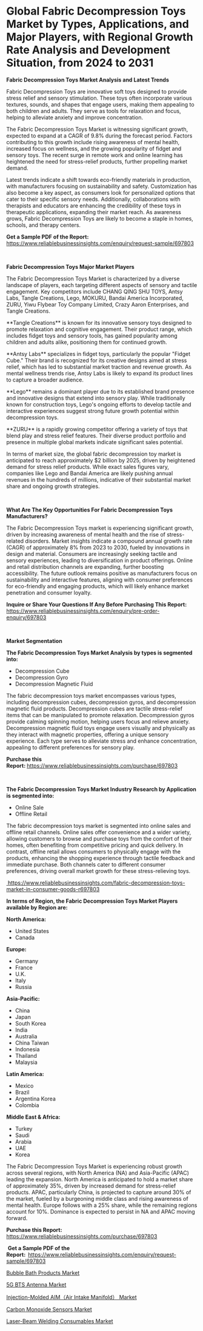 <p><h1>Global Fabric Decompression Toys Market by Types, Applications, and Major Players, with Regional Growth Rate Analysis and Development Situation, from 2024 to 2031</h1></p><p><strong>Fabric Decompression Toys Market Analysis and Latest Trends</strong></p>
<p><p>Fabric Decompression Toys are innovative soft toys designed to provide stress relief and sensory stimulation. These toys often incorporate various textures, sounds, and shapes that engage users, making them appealing to both children and adults. They serve as tools for relaxation and focus, helping to alleviate anxiety and improve concentration.</p><p>The Fabric Decompression Toys Market is witnessing significant growth, expected to expand at a CAGR of 9.8% during the forecast period. Factors contributing to this growth include rising awareness of mental health, increased focus on wellness, and the growing popularity of fidget and sensory toys. The recent surge in remote work and online learning has heightened the need for stress-relief products, further propelling market demand.</p><p>Latest trends indicate a shift towards eco-friendly materials in production, with manufacturers focusing on sustainability and safety. Customization has also become a key aspect, as consumers look for personalized options that cater to their specific sensory needs. Additionally, collaborations with therapists and educators are enhancing the credibility of these toys in therapeutic applications, expanding their market reach. As awareness grows, Fabric Decompression Toys are likely to become a staple in homes, schools, and therapy centers.</p></p>
<p><strong>Get a Sample PDF of the Report:&nbsp;</strong> <a href="https://www.reliablebusinessinsights.com/enquiry/request-sample/697803?utm_campaign=57&utm_medium=2&utm_source=Github&utm_content=ia&utm_term=29092024&utm_id=fabric-decompression-toys">https://www.reliablebusinessinsights.com/enquiry/request-sample/697803</a></p>
<p>&nbsp;</p>
<p><strong>Fabric Decompression Toys Major Market Players</strong></p>
<p><p>The Fabric Decompression Toys Market is characterized by a diverse landscape of players, each targeting different aspects of sensory and tactile engagement. Key competitors include CHANG QING SHU TOYS, Antsy Labs, Tangle Creations, Lego, MOKURU, Bandai America Incorporated, ZURU, Yiwu Flybear Toy Company Limited, Crazy Aaron Enterprises, and Tangle Creations.</p><p>**Tangle Creations** is known for its innovative sensory toys designed to promote relaxation and cognitive engagement. Their product range, which includes fidget toys and sensory tools, has gained popularity among children and adults alike, positioning them for continued growth.</p><p>**Antsy Labs** specializes in fidget toys, particularly the popular "Fidget Cube." Their brand is recognized for its creative designs aimed at stress relief, which has led to substantial market traction and revenue growth. As mental wellness trends rise, Antsy Labs is likely to expand its product lines to capture a broader audience.</p><p>**Lego** remains a dominant player due to its established brand presence and innovative designs that extend into sensory play. While traditionally known for construction toys, Lego's ongoing efforts to develop tactile and interactive experiences suggest strong future growth potential within decompression toys.</p><p>**ZURU** is a rapidly growing competitor offering a variety of toys that blend play and stress relief features. Their diverse product portfolio and presence in multiple global markets indicate significant sales potential.</p><p>In terms of market size, the global fabric decompression toy market is anticipated to reach approximately $2 billion by 2025, driven by heightened demand for stress relief products. While exact sales figures vary, companies like Lego and Bandai America are likely pushing annual revenues in the hundreds of millions, indicative of their substantial market share and ongoing growth strategies.</p></p>
<p>&nbsp;</p>
<p><strong>What Are The Key Opportunities For Fabric Decompression Toys Manufacturers?</strong></p>
<p><p>The Fabric Decompression Toys market is experiencing significant growth, driven by increasing awareness of mental health and the rise of stress-related disorders. Market insights indicate a compound annual growth rate (CAGR) of approximately 8% from 2023 to 2030, fueled by innovations in design and material. Consumers are increasingly seeking tactile and sensory experiences, leading to diversification in product offerings. Online and retail distribution channels are expanding, further boosting accessibility. The future outlook remains positive as manufacturers focus on sustainability and interactive features, aligning with consumer preferences for eco-friendly and engaging products, which will likely enhance market penetration and consumer loyalty.</p></p>
<p><strong>Inquire or Share Your Questions If Any Before Purchasing This Report:</strong> <a href="https://www.reliablebusinessinsights.com/enquiry/pre-order-enquiry/697803?utm_campaign=57&utm_medium=2&utm_source=Github&utm_content=ia&utm_term=29092024&utm_id=fabric-decompression-toys">https://www.reliablebusinessinsights.com/enquiry/pre-order-enquiry/697803</a></p>
<p>&nbsp;</p>
<p><strong>Market Segmentation</strong></p>
<p><strong>The Fabric Decompression Toys Market Analysis by types is segmented into:</strong></p>
<p><ul><li>Decompression Cube</li><li>Decompression Gyro</li><li>Decompression Magnetic Fluid</li></ul></p>
<p><p>The fabric decompression toys market encompasses various types, including decompression cubes, decompression gyros, and decompression magnetic fluid products. Decompression cubes are tactile stress-relief items that can be manipulated to promote relaxation. Decompression gyros provide calming spinning motion, helping users focus and relieve anxiety. Decompression magnetic fluid toys engage users visually and physically as they interact with magnetic properties, offering a unique sensory experience. Each type serves to alleviate stress and enhance concentration, appealing to different preferences for sensory play.</p></p>
<p><strong>Purchase this Report:&nbsp;</strong><a href="https://www.reliablebusinessinsights.com/purchase/697803?utm_campaign=57&utm_medium=2&utm_source=Github&utm_content=ia&utm_term=29092024&utm_id=fabric-decompression-toys">https://www.reliablebusinessinsights.com/purchase/697803</a></p>
<p>&nbsp;</p>
<p><strong>The Fabric Decompression Toys Market Industry Research by Application is segmented into:</strong></p>
<p><ul><li>Online Sale</li><li>Offline Retail</li></ul></p>
<p><p>The fabric decompression toys market is segmented into online sales and offline retail channels. Online sales offer convenience and a wider variety, allowing customers to browse and purchase toys from the comfort of their homes, often benefiting from competitive pricing and quick delivery. In contrast, offline retail allows consumers to physically engage with the products, enhancing the shopping experience through tactile feedback and immediate purchase. Both channels cater to different consumer preferences, driving overall market growth for these stress-relieving toys.</p></p>
<p><a href="https://www.reliablebusinessinsights.com/fabric-decompression-toys-market-in-consumer-goods-r697803?utm_campaign=57&utm_medium=2&utm_source=Github&utm_content=ia&utm_term=29092024&utm_id=fabric-decompression-toys">&nbsp;https://www.reliablebusinessinsights.com/fabric-decompression-toys-market-in-consumer-goods-r697803</a></p>
<p><strong>In terms of Region, the Fabric Decompression Toys Market Players available by Region are:</strong></p>
<p>
    <p> <strong> North America: </strong>
        <ul>
            <li>United States</li>
            <li>Canada</li>
        </ul>
        </p> 
    <p> <strong> Europe: </strong>
        <ul>
            <li>Germany</li>
            <li>France</li>
            <li>U.K.</li>
            <li>Italy</li>
            <li>Russia</li>
        </ul>
        </p> 
    <p> <strong> Asia-Pacific: </strong>
        <ul>
            <li>China</li>
            <li>Japan</li>
            <li>South Korea</li>
            <li>India</li>
            <li>Australia</li>
            <li>China Taiwan</li>
            <li>Indonesia</li>
            <li>Thailand</li>
            <li>Malaysia</li>
        </ul>
        </p> 
    <p> <strong> Latin America: </strong>
        <ul>
            <li>Mexico</li>
            <li>Brazil</li>
            <li>Argentina Korea</li>
            <li>Colombia</li>
        </ul>
        </p> 
    <p> <strong> Middle East & Africa: </strong>
        <ul>
            <li>Turkey</li>
            <li>Saudi</li>
            <li>Arabia</li>
            <li>UAE</li>
            <li>Korea</li>
        </ul>
    </p>
    </p>
<p><p>The Fabric Decompression Toys Market is experiencing robust growth across several regions, with North America (NA) and Asia-Pacific (APAC) leading the expansion. North America is anticipated to hold a market share of approximately 35%, driven by increased demand for stress-relief products. APAC, particularly China, is projected to capture around 30% of the market, fueled by a burgeoning middle class and rising awareness of mental health. Europe follows with a 25% share, while the remaining regions account for 10%. Dominance is expected to persist in NA and APAC moving forward.</p></p>
<p><strong>Purchase this Report: </strong><a href="https://www.reliablebusinessinsights.com/purchase/697803?utm_campaign=57&utm_medium=2&utm_source=Github&utm_content=ia&utm_term=29092024&utm_id=fabric-decompression-toys">https://www.reliablebusinessinsights.com/purchase/697803</a></p>
<p>&nbsp;<strong>Get a Sample PDF of the Report:&nbsp;&nbsp;</strong><a href="https://www.reliablebusinessinsights.com/enquiry/request-sample/697803?utm_campaign=57&utm_medium=2&utm_source=Github&utm_content=ia&utm_term=29092024&utm_id=fabric-decompression-toys">https://www.reliablebusinessinsights.com/enquiry/request-sample/697803</a></p>
<p><strong></strong></p>
<p><p><a href="https://www.linkedin.com/pulse/market-leaders-laggards-global-bubble-bath-products-trends-forecast-3zywf?utm_campaign=57&utm_medium=2&utm_source=Github&utm_content=ia&utm_term=29092024&utm_id=fabric-decompression-toys">Bubble Bath Products Market</a></p><p><a href="https://www.linkedin.com/pulse/how-5g-bts-antenna-market-changing-from-2024-2031-market-scanr-zidgf?utm_campaign=57&utm_medium=2&utm_source=Github&utm_content=ia&utm_term=29092024&utm_id=fabric-decompression-toys">5G BTS Antenna Market</a></p><p><a href="https://github.com/MaryNelson695/Market-Research-Report-List-1/blob/main/injection-molded-aimair-intake-manifold-market.md?utm_campaign=57&utm_medium=2&utm_source=Github&utm_content=ia&utm_term=29092024&utm_id=fabric-decompression-toys">Injection-Molded AIM（Air Intake Manifold） Market</a></p><p><a href="https://issuu.com/reportprime-2/docs/carbon-monoxide-sensors-market-size_b743f1b3d36697?utm_campaign=57&utm_medium=2&utm_source=Github&utm_content=ia&utm_term=29092024&utm_id=fabric-decompression-toys">Carbon Monoxide Sensors Market</a></p><p><a href="https://github.com/gailasejs/Market-Research-Report-List-1/blob/main/laser-beam-welding-consumables-market.md?utm_campaign=57&utm_medium=2&utm_source=Github&utm_content=ia&utm_term=29092024&utm_id=fabric-decompression-toys">Laser-Beam Welding Consumables Market</a></p></p>
